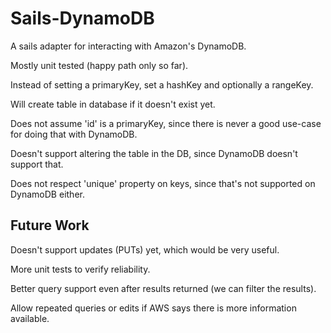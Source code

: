 # Sails-DynamoDB

A sails adapter for interacting with Amazon's DynamoDB.

Mostly unit tested (happy path only so far).

Instead of setting a primaryKey, set a hashKey and optionally a rangeKey.

Will create table in database if it doesn't exist yet.

Does not assume 'id' is a primaryKey, since there is never a good use-case for doing that with DynamoDB.

Doesn't support altering the table in the DB, since DynamoDB doesn't support that.

Does not respect 'unique' property on keys, since that's not supported on DynamoDB either.

## Future Work

Doesn't support updates (PUTs) yet, which would be very useful.

More unit tests to verify reliability.

Better query support even after results returned (we can filter the results).

Allow repeated queries or edits if AWS says there is more information available.
